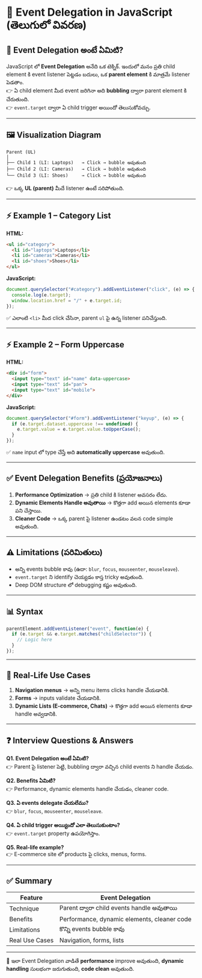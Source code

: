 # 🎯 Event Delegation in JavaScript (తెలుగులో వివరణ)

## 📌 Event Delegation అంటే ఏమిటి?  
JavaScript లో **Event Delegation** అనేది ఒక టెక్నిక్. ఇందులో మనం ప్రతి child element కి event listener పెట్టడం బదులు, ఒక **parent element** కి మాత్రమే listener పెడతాం.  
👉 ఏ child element మీద event జరిగినా అది **bubbling** ద్వారా parent element కి చేరుతుంది.  
👉 `event.target` ద్వారా ఏ child trigger అయిందో తెలుసుకోవచ్చు.  

---

## 🖼️ Visualization Diagram

```
Parent (UL)
│
├── Child 1 (LI: Laptops)   → Click → bubble అవుతుంది
├── Child 2 (LI: Cameras)   → Click → bubble అవుతుంది
└── Child 3 (LI: Shoes)     → Click → bubble అవుతుంది
```

👉 ఒక్క **UL (parent)** మీదే listener ఉంటే సరిపోతుంది.  

---

## ⚡ Example 1 – Category List  

**HTML:**
```html
<ul id="category">
  <li id="laptops">Laptops</li>
  <li id="cameras">Cameras</li>
  <li id="shoes">Shoes</li>
</ul>
```

**JavaScript:**
```js
document.querySelector("#category").addEventListener("click", (e) => {
  console.log(e.target); 
  window.location.href = "/" + e.target.id;
});
```

✅ ఎలాంటి `<li>` మీద click చేసినా, parent `ul` పై ఉన్న listener పనిచేస్తుంది.  

---

## ⚡ Example 2 – Form Uppercase  

**HTML:**
```html
<div id="form">
  <input type="text" id="name" data-uppercase>
  <input type="text" id="pan">
  <input type="text" id="mobile">
</div>
```

**JavaScript:**
```js
document.querySelector("#form").addEventListener("keyup", (e) => {
  if (e.target.dataset.uppercase !== undefined) {
    e.target.value = e.target.value.toUpperCase();
  }
});
```

✅ `name` input లో type చేస్తే అది **automatically uppercase** అవుతుంది.  

---

## ✅ Event Delegation Benefits (ప్రయోజనాలు)  

1. **Performance Optimization** → ప్రతి child కి listener అవసరం లేదు.  
2. **Dynamic Elements Handle అవుతాయి** → కొత్తగా add అయిన elements కూడా పని చేస్తాయి.  
3. **Cleaner Code** → ఒక్క parent పై listener ఉండటం వలన code simple అవుతుంది.  

---

## ⚠️ Limitations (పరిమితులు)  

* అన్ని events bubble కావు (ఉదా: `blur`, `focus`, `mouseenter`, `mouseleave`).  
* `event.target` ని identify చెయ్యడం కాస్త tricky అవుతుంది.  
* Deep DOM structure లో debugging కష్టం అవుతుంది.  

---

## 📊 Syntax  

```js
parentElement.addEventListener("event", function(e) {
  if (e.target && e.target.matches("childSelector")) {
    // Logic here
  }
});
```

---

## 📝 Real-Life Use Cases  

1. **Navigation menus** → అన్ని menu items clicks handle చేయడానికి.  
2. **Forms** → inputs validate చేయడానికి.  
3. **Dynamic Lists (E-commerce, Chats)** → కొత్తగా add అయిన elements కూడా handle అవ్వడానికి.  

---

## ❓ Interview Questions & Answers  

**Q1. Event Delegation అంటే ఏమిటి?**  
👉 Parent పై listener పెట్టి, bubbling ద్వారా వచ్చిన child events ని handle చేయడం.  

**Q2. Benefits ఏమిటి?**  
👉 Performance, dynamic elements handle చేయడం, cleaner code.  

**Q3. ఏ events delegate చేయలేము?**  
👉 `blur`, `focus`, `mouseenter`, `mouseleave`.  

**Q4. ఏ child trigger అయ్యిందో ఎలా తెలుసుకుంటాం?**  
👉 `event.target` property ఉపయోగిస్తాం.  

**Q5. Real-life example?**  
👉 E-commerce site లో products పై clicks, menus, forms.  

---

## ✅ Summary  

| Feature        | Event Delegation |
| -------------- | ---------------- |
| Technique      | Parent ద్వారా child events handle అవుతాయి |
| Benefits       | Performance, dynamic elements, cleaner code |
| Limitations    | కొన్ని events bubble కావు |
| Real Use Cases | Navigation, forms, lists |

---

🚀 ఇలా Event Delegation వాడితే **performance** improve అవుతుంది, **dynamic handling** సులభంగా జరుగుతుంది, **code clean** అవుతుంది.  

